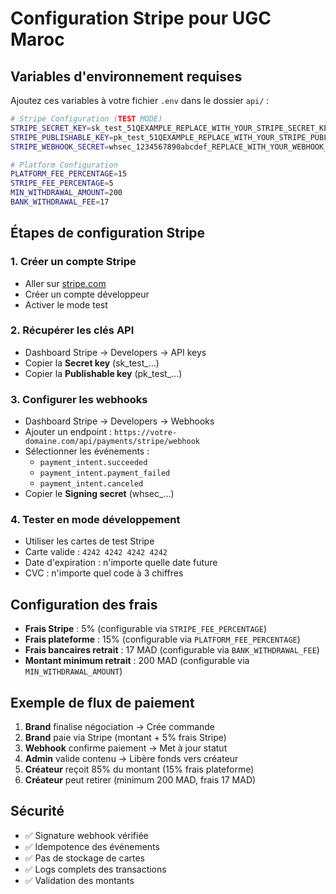 # Configuration Stripe pour UGC Maroc

## Variables d'environnement requises

Ajoutez ces variables à votre fichier `.env` dans le dossier `api/` :

```bash
# Stripe Configuration (TEST MODE)
STRIPE_SECRET_KEY=sk_test_51QEXAMPLE_REPLACE_WITH_YOUR_STRIPE_SECRET_KEY
STRIPE_PUBLISHABLE_KEY=pk_test_51QEXAMPLE_REPLACE_WITH_YOUR_STRIPE_PUBLISHABLE_KEY
STRIPE_WEBHOOK_SECRET=whsec_1234567890abcdef_REPLACE_WITH_YOUR_WEBHOOK_SECRET

# Platform Configuration
PLATFORM_FEE_PERCENTAGE=15
STRIPE_FEE_PERCENTAGE=5
MIN_WITHDRAWAL_AMOUNT=200
BANK_WITHDRAWAL_FEE=17
```

## Étapes de configuration Stripe

### 1. Créer un compte Stripe
- Aller sur [stripe.com](https://stripe.com)
- Créer un compte développeur
- Activer le mode test

### 2. Récupérer les clés API
- Dashboard Stripe → Developers → API keys
- Copier la **Secret key** (sk_test_...)
- Copier la **Publishable key** (pk_test_...)

### 3. Configurer les webhooks
- Dashboard Stripe → Developers → Webhooks
- Ajouter un endpoint : `https://votre-domaine.com/api/payments/stripe/webhook`
- Sélectionner les événements :
  - `payment_intent.succeeded`
  - `payment_intent.payment_failed`
  - `payment_intent.canceled`
- Copier le **Signing secret** (whsec_...)

### 4. Tester en mode développement
- Utiliser les cartes de test Stripe
- Carte valide : `4242 4242 4242 4242`
- Date d'expiration : n'importe quelle date future
- CVC : n'importe quel code à 3 chiffres

## Configuration des frais

- **Frais Stripe** : 5% (configurable via `STRIPE_FEE_PERCENTAGE`)
- **Frais plateforme** : 15% (configurable via `PLATFORM_FEE_PERCENTAGE`)
- **Frais bancaires retrait** : 17 MAD (configurable via `BANK_WITHDRAWAL_FEE`)
- **Montant minimum retrait** : 200 MAD (configurable via `MIN_WITHDRAWAL_AMOUNT`)

## Exemple de flux de paiement

1. **Brand** finalise négociation → Crée commande
2. **Brand** paie via Stripe (montant + 5% frais Stripe)
3. **Webhook** confirme paiement → Met à jour statut
4. **Admin** valide contenu → Libère fonds vers créateur
5. **Créateur** reçoit 85% du montant (15% frais plateforme)
6. **Créateur** peut retirer (minimum 200 MAD, frais 17 MAD)

## Sécurité

- ✅ Signature webhook vérifiée
- ✅ Idempotence des événements
- ✅ Pas de stockage de cartes
- ✅ Logs complets des transactions
- ✅ Validation des montants



